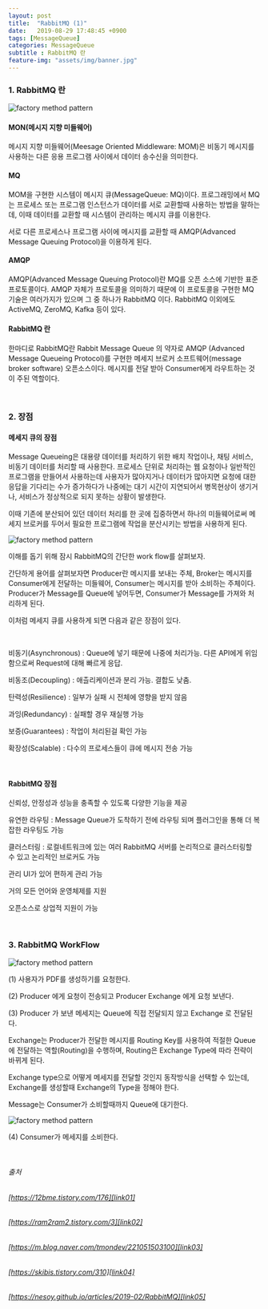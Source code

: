 ```yaml
---
layout: post
title:  "RabbitMQ (1)"
date:   2019-08-29 17:48:45 +0900
tags: [MessageQueue]
categories: MessageQueue
subtitle : RabbitMQ 란 
feature-img: "assets/img/banner.jpg"
---
```


### 1. RabbitMQ 란

![factory method pattern](/assets/images/post/190829/(1).png) 

#### MON(메시지 지향 미들웨어)
메시지 지향 미들웨어(Meesage Oriented Middleware: MOM)은 비동기 메시지를 사용하는 다른 응용 프로그램 사이에서 데이터 송수신을 의미한다.

#### MQ
MOM을 구현한 시스템이 메시지 큐(MessageQueue: MQ)이다. 
프로그래밍에서 MQ는 프로세스 또는 프로그램 인스턴스가 데이터를 서로 교환할때 사용하는 방법을 말하는데,
이때 데이터를 교환할 때 시스템이 관리하는 메시지 큐를 이용한다.
                                         
서로 다른 프로세스나 프로그램 사이에 메시지를 교환할 때 AMQP(Advanced Message Queuing Protocol)을 이용하게 된다.
                                      
#### AMQP                  
AMQP(Advanced Message Queuing Protocol)란 MQ를 오픈 소스에 기반한 표준 프로토콜이다. 
AMQP 자체가 프로토콜을 의미하기 때문에 이 프로토콜을 구현한 MQ 기술은 여러가지가 있으며 그 중 하나가 RabbitMQ 이다.
RabbitMQ 이외에도 ActiveMQ, ZeroMQ, Kafka 등이 있다.

#### RabbitMQ 란 

한마디로 RabbitMQ란 
Rabbit Message Queue 의 약자로 AMQP (Advanced Message Queueing Protocol)를 구현한 메세지 브로커 소프트웨어(message broker software) 오픈소스이다. 
메시지를 전달 받아 Consumer에게 라우트하는 것이 주된 역할이다.

<br>

### 2. 장점 

#### 메세지 큐의 장점

Message Queueing은 대용량 데이터를 처리하기 위한 배치 작업이나, 채팅 서비스, 비동기 데이터를 처리할 때 사용한다.
프로세스 단위로 처리하는 웹 요청이나 일반적인 프로그램을 만들어서 사용하는데 
사용자가 많아지거나 데이터가 많아지면 요청에 대한 응답을 기다리는 수가 증가하다가 나중에는 대기 시간이 지연되어서 병목현상이 생기거나, 
서비스가 정상적으로 되지 못하는 상황이 발생한다.

이때 기존에 분산되어 있던 데이터 처리를 한 곳에 집중하면서 하나의 미들웨어로써 메세지 브로커를 두어서 필요한 프로그램에 작업을 분산시키는 방법을 사용하게 된다.

![factory method pattern](/assets/images/post/190829/(2).png) 

이해를 돕기 위해 잠시 RabbitMQ의 간단한 work flow를 살펴보자. 

간단하게 용어를 살펴보자면 
Producer란 메시지를 보내는 주체, Broker는 메시지를 Consumer에게 전달하는 미들웨어, Consumer는 메시지를 받아 소비하는 주체이다.
Producer가 Message를 Queue에 넣어두면, Consumer가 Message를 가져와 처리하게 된다.

이처럼 메세지 큐를 사용하게 되면 다음과 같은 장점이 있다.

<br>

비동기(Asynchronous) : Queue에 넣기 때문에 나중에 처리가능. 다른 API에게 위임함으로써 Request에 대해 빠르게 응답.

비동조(Decoupling) : 애츨리케이션과 분리 가능. 결합도 낮춤.

탄력성(Resilience) : 일부가 실패 시 전체에 영향을 받지 않음

과잉(Redundancy) : 실패할 경우 재실행 가능

보증(Guarantees) : 작업이 처리된걸 확인 가능

확장성(Scalable) : 다수의 프로세스들이 큐에 메시지 전송 가능

<br>

#### RabbitMQ 장점 

신뢰성, 안정성과 성능을 충족할 수 있도록 다양한 기능을 제공

유연한 라우팅 : Message Queue가 도착하기 전에 라우팅 되며 플러그인을 통해 더 복잡한 라우팅도 가능

클러스터링 : 로컬네트워크에 있는 여러 RabbitMQ 서버를 논리적으로 클러스터링할 수 있고 논리적인 브로커도 가능

관리 UI가 있어 편하게 관리 가능

거의 모든 언어와 운영체제를 지원

오픈소스로 상업적 지원이 가능

<br>

### 3. RabbitMQ WorkFlow

![factory method pattern](/assets/images/post/190829/(3).png) 


(1) 사용자가 PDF를 생성하기를 요청한다.

(2) Producer 에게 요청이 전송되고 Producer Exchange 에게 요청 보낸다.

(3) Producer 가 보낸 메세지는 Queue에 직접 전달되지 않고 Exchange 로 전달된다. 

Exchange는 Producer가 전달한 메시지를 Routing Key를 사용하여 적절한 Queue에 전달하는 역할(Routing)을 수행하며, 
Routing은 Exchange Type에 따라 전략이 바뀌게 된다.

Exchange type으로 어떻게 메세지를 전달할 것인지 동작방식을 선택할 수 있는데,
Exchange를 생성할때 Exchange의 Type을 정해야 한다.

Message는 Consumer가 소비할때까지 Queue에 대기한다.

![factory method pattern](/assets/images/post/190829/(5).png) 

(4) Consumer가 메세지를 소비한다.

<br>
                     
                     
###### 출처 <br/>
###### [https://12bme.tistory.com/176][link01] <br/>
[link01]: https://12bme.tistory.com/176
###### [https://ram2ram2.tistory.com/3][link02] <br/>
[link02]: https://ram2ram2.tistory.com/3
###### [https://m.blog.naver.com/tmondev/221051503100][link03] <br/>
[link03]: https://m.blog.naver.com/tmondev/221051503100
###### [https://skibis.tistory.com/310][link04] <br/>
[link04]: https://skibis.tistory.com/310
###### [https://nesoy.github.io/articles/2019-02/RabbitMQ][link05] <br/>
[link05]: https://nesoy.github.io/articles/2019-02/RabbitMQ

